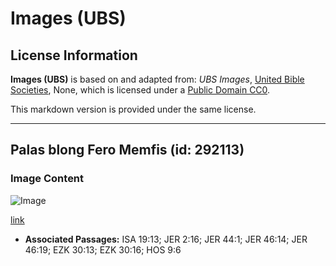 # Images (UBS)

## License Information

**Images (UBS)** is based on and adapted from: _UBS Images_, [United Bible Societies](https://unitedbiblesocieties.org/), None, which is licensed under a [Public Domain CC0](https://creativecommons.org/public-domain/cc0/).

This markdown version is provided under the same license.



--------------------------------

## Palas blong Fero Memfis (id: 292113)

### Image Content

![Image](https://cdn.aquifer.bible/aquifer-content/resources/Media/WEB-0711_pharaoh_palace_memphis.jpg)

[link](https://cdn.aquifer.bible/aquifer-content/resources/Media/WEB-0711_pharaoh_palace_memphis.jpg)

* **Associated Passages:** ISA 19:13; JER 2:16; JER 44:1; JER 46:14; JER 46:19; EZK 30:13; EZK 30:16; HOS 9:6

